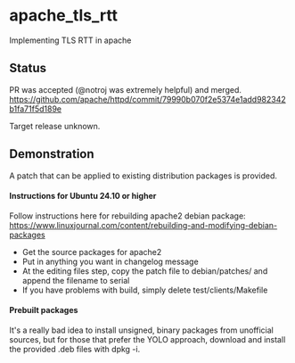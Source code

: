 # apache_tls_rtt
Implementing TLS RTT in apache

## Status
PR was accepted (@notroj was extremely helpful) and merged. https://github.com/apache/httpd/commit/79990b070f2e5374e1add982342b1fa71f5d189e

Target release unknown.

## Demonstration
A patch that can be applied to existing distribution packages is provided.

#### Instructions for Ubuntu 24.10 or higher
Follow instructions here for rebuilding apache2 debian package: https://www.linuxjournal.com/content/rebuilding-and-modifying-debian-packages

  - Get the source packages for apache2
  - Put in anything you want in changelog message
  - At the editing files step, copy the patch file to debian/patches/ and append the filename to serial
  - If you have problems with build, simply delete test/clients/Makefile

#### Prebuilt packages
It's a really bad idea to install unsigned, binary packages from unofficial sources, but for those that prefer the YOLO approach, download and install the provided .deb files with dpkg -i.


